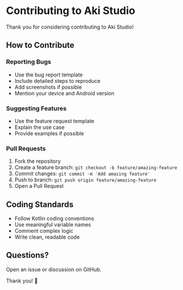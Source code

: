 # Contributing to Aki Studio

Thank you for considering contributing to Aki Studio!

## How to Contribute

### Reporting Bugs
- Use the bug report template
- Include detailed steps to reproduce
- Add screenshots if possible
- Mention your device and Android version

### Suggesting Features
- Use the feature request template
- Explain the use case
- Provide examples if possible

### Pull Requests
1. Fork the repository
2. Create a feature branch: `git checkout -b feature/amazing-feature`
3. Commit changes: `git commit -m 'Add amazing feature'`
4. Push to branch: `git push origin feature/amazing-feature`
5. Open a Pull Request

## Coding Standards
- Follow Kotlin coding conventions
- Use meaningful variable names
- Comment complex logic
- Write clean, readable code

## Questions?
Open an issue or discussion on GitHub.

Thank you! 🎉

